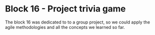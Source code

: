 # Block 16 - Project trivia game

The block 16 was dedicated to to a group project, so we could apply the agile methodologies and all the concepts we learned so far.